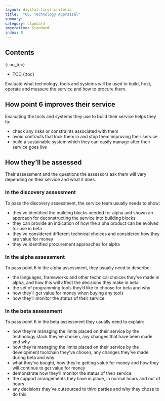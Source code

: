 ```yaml
---
layout: digital-first-criteria
title:  "06. Technology Appraisal"
summary:
category: standard
imperative: Standard
index: 0
---
```


## Contents
{:.no_toc}
* TOC
{:toc}
<!--TOC max3-->

Evaluate what technology, tools and systems will be used to build, host, operate and measure the service and how to procure them.

## How point 6 improves their service

Evaluating the tools and systems they use to build their service helps they to:

* check any risks or constraints associated with them
* avoid contracts that lock them in and stop them improving their service
* build a sustainable system which they can easily manage after their service goes live

## How they’ll be assessed

Their assessment and the questions the assessors ask them will vary depending on their service and what it does.

### In the discovery assessment

To pass the discovery assessment, the service team usually needs to show:
* they’ve identified the building blocks needed for alpha and shown an approach for deconstructing the service into building blocks
* they can provide an indication of how the alpha product can be evolved for use in beta
* they’ve considered different technical choices and considered how they are value for money
* they’ve identified procurement approaches for alpha

### In the alpha assessment

To pass point 6 in the alpha assessment, they usually need to describe:

* the languages, frameworks and other technical choices they’ve made in alpha, and how this will affect the decisions they make in beta
* the set of programming tools they’d like to choose for beta and why
* how they’ll get value for money when buying any tools
* how they’ll monitor the status of their service

### In the beta assessment

To pass point 6 in the beta assessment they usually need to explain:

* how they’re managing the limits placed on their service by the technology stack they’ve chosen, any changes that have been made and why
* how they’re managing the limits placed on their service by the development toolchain they’ve chosen, any changes they’ve made during beta and why
* what they’ve bought, how they’re getting value for money and how they will continue to get value for money
* demonstrate how they’ll monitor the status of their service
* the support arrangements they have in place, in normal hours and out of hours
* any decisions they’ve outsourced to third parties and why they chose to do this
